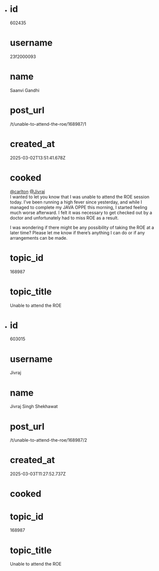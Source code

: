 - # id
  
  602435
  
  # username
  
  23f2000093
  
  # name
  
  Saanvi Gandhi
  
  # post_url
  
  /t/unable-to-attend-the-roe/168987/1
  
  # created_at
  
  2025-03-02T13:51:41.678Z
  
  # cooked
  
  <p><a class="mention" href="/u/carlton">@carlton</a> <a class="mention" href="/u/jivraj">@Jivraj</a><br>
  I wanted to let you know that I was unable to attend the ROE session today. I’ve been running a high fever since yesterday, and while I managed to complete my JAVA OPPE this morning, I started feeling much worse afterward. I felt it was necessary to get checked out by a doctor and unfortunately had to miss ROE as a result.</p>
  <p>I was wondering if there might be any possibility of taking the ROE at a later time? Please let me know if there’s anything I can do or if any arrangements can be made.</p>
  
  # topic_id
  
  168987
  
  # topic_title
  
  Unable to attend the ROE
- # id
  
  603015
  
  # username
  
  Jivraj
  
  # name
  
  Jivraj Singh Shekhawat
  
  # post_url
  
  /t/unable-to-attend-the-roe/168987/2
  
  # created_at
  
  2025-03-03T11:27:52.737Z
  
  # cooked
  
  
  
  # topic_id
  
  168987
  
  # topic_title
  
  Unable to attend the ROE
